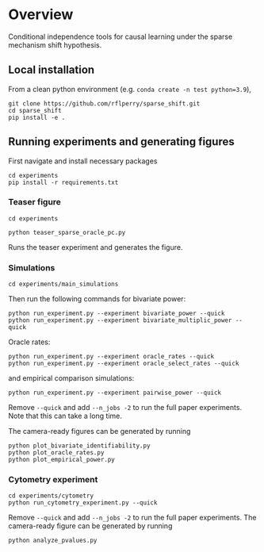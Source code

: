 # Overview

Conditional independence tools for causal learning under the sparse mechanism shift hypothesis.

## Local installation

From a clean python environment (e.g. `conda create -n test python=3.9`),

```console
git clone https://github.com/rflperry/sparse_shift.git
cd sparse_shift
pip install -e .
```

## Running experiments and generating figures

First navigate and install necessary packages

```console
cd experiments
pip install -r requirements.txt
```

### Teaser figure

```console
cd experiments

python teaser_sparse_oracle_pc.py
```

Runs the teaser experiment and generates the figure.

### Simulations

```console
cd experiments/main_simulations
```

Then run the following commands for bivariate power:

```console
python run_experiment.py --experiment bivariate_power --quick
python run_experiment.py --experiment bivariate_multiplic_power --quick
```

Oracle rates:

```console
python run_experiment.py --experiment oracle_rates --quick
python run_experiment.py --experiment oracle_select_rates --quick
```

and empirical comparison simulations:

```console
python run_experiment.py --experiment pairwise_power --quick
```

Remove `--quick` and add `--n_jobs -2` to run the full paper experiments.
Note that this can take a long time.

The camera-ready figures can be generated by running

```console
python plot_bivariate_identifiability.py
python plot_oracle_rates.py
python plot_empirical_power.py
```

### Cytometry experiment

```console
cd experiments/cytometry
python run_cytometry_experiment.py --quick
```

Remove `--quick` and add `--n_jobs -2` to run the full paper experiments.
The camera-ready figure can be generated by running

```console
python analyze_pvalues.py
```
